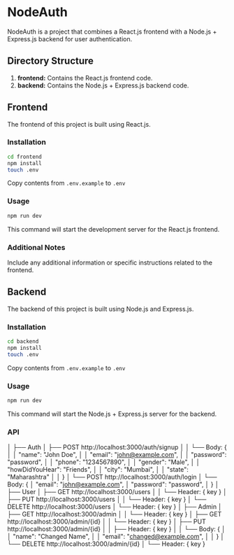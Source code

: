 # NodeAuth

NodeAuth is a project that combines a React.js frontend with a Node.js + Express.js backend for user authentication.

## Directory Structure

1. **frontend:** Contains the React.js frontend code.
2. **backend:** Contains the Node.js + Express.js backend code.

## Frontend

The frontend of this project is built using React.js.

### Installation

```bash
cd frontend
npm install
touch .env
```

Copy contents from `.env.example` to `.env`

### Usage

```bash
npm run dev
```

This command will start the development server for the React.js frontend.

### Additional Notes

Include any additional information or specific instructions related to the frontend.

## Backend

The backend of this project is built using Node.js and Express.js.

### Installation

```bash
cd backend
npm install
touch .env
```

Copy contents from `.env.example` to `.env`

### Usage

```bash
npm run dev
```

This command will start the Node.js + Express.js server for the backend.

### API
│
├── Auth
│   ├── POST http://localhost:3000/auth/signup
│   │   └── Body: {
│   │               "name": "John Doe",
│   │               "email": "john@example.com",
│   │               "password": "password",
│   │               "phone": "1234567890",
│   │               "gender": "Male",
│   │               "howDidYouHear": "Friends",
│   │               "city": "Mumbai",
│   │               "state": "Maharashtra"
│   │             }
│   └── POST http://localhost:3000/auth/login
│       └── Body: {
│                   "email": "john@example.com",
│                   "password": "password",
│                 }
│
├── User
│   ├── GET http://localhost:3000/users
│   │   └── Header: { key }
│   ├── PUT http://localhost:3000/users
│   │   └── Header: { key }
│   └── DELETE http://localhost:3000/users
│       └── Header: { key }
│
├── Admin
│   ├── GET http://localhost:3000/admin
│   │   └── Header: { key }
│   ├── GET http://localhost:3000/admin/{id}
│   │   └── Header: { key }
│   ├── PUT http://localhost:3000/admin/{id}
│   │   ├── Header: { key }
│   │   └── Body: {
│   │               "name": "Changed Name",
│   │               "email": "changed@example.com",
│   │             }
│   └── DELETE http://localhost:3000/admin/{id}
│       └── Header: { key }
